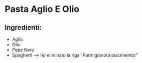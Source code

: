 # Pasta Aglio E Olio

## Ingredienti:
* Aglio
* Olio
* Pepe Nero
* Spaghetti --> ho eliminato la riga "Parmigiano(a piacimento)"

